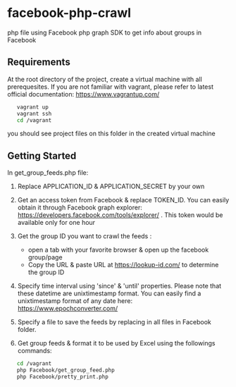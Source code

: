 # facebook-php-crawl
php file using Facebook php graph SDK to get info about groups in Facebook


## Requirements
At the root directory of the project, create a virtual machine with all prerequesites.
If you are not familiar with vagrant, please refer to latest official documentation: https://www.vagrantup.com/
```sh
   vagrant up
   vagrant ssh
   cd /vagrant
```
you should see project files on this folder in the created virtual machine

## Getting Started

In get_group_feeds.php file:
1. Replace APPLICATION_ID & APPLICATION_SECRET by your own

2. Get an access token from Facebook & replace TOKEN_ID. You can easily obtain it through Facebook graph explorer:
https://developers.facebook.com/tools/explorer/ . This token would be available only for one hour

3. Get the group ID you want to crawl the feeds :
    - open a tab with your favorite browser & open up the facebook group/page
    - Copy the URL & paste URL at https://lookup-id.com/ to determine the group ID

4. Specify time interval using 'since' & 'until' properties.
Please note that these datetime are unixtimestamp format.
You can easily find a unixtimestamp format of any date here: https://www.epochconverter.com/

6. Specify a file to save the feeds by replacing <file> in all files in Facebook folder.

5. Get group feeds & format it to be used by Excel using the followings commands:
```sh
   cd /vagrant
   php Facebook/get_group_feed.php
   php Facebook/pretty_print.php
```
